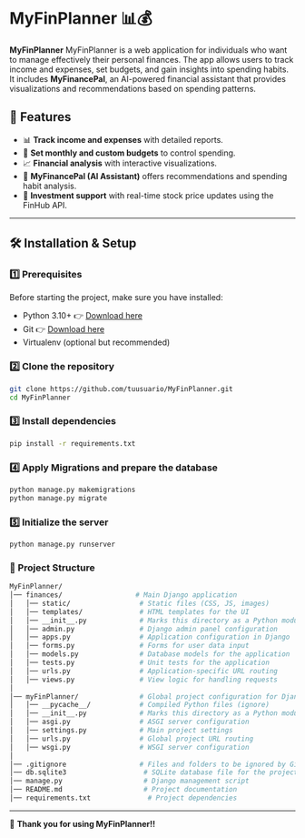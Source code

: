 # MyFinPlanner 📊💰

**MyFinPlanner** MyFinPlanner is  a web application for individuals who want to manage effectively their personal finances. The app allows users to track income and expenses, set budgets, and gain insights into spending habits.  
It includes **MyFinancePal**, an AI-powered financial assistant that provides visualizations and recommendations based on spending patterns.

## 🚀 Features

- 📊 **Track income and expenses** with detailed reports.  
- 🎯 **Set monthly and custom budgets** to control spending.  
- 📈 **Financial analysis** with interactive visualizations.  
- 🤖 **MyFinancePal (AI Assistant)** offers recommendations and spending habit analysis.  
- 📡 **Investment support** with real-time stock price updates using the FinHub API.  

---

## 🛠 Installation & Setup

### 1️⃣ Prerequisites

Before starting the project, make sure you have installed:

- Python 3.10+ 👉 [Download here](https://www.python.org/downloads/)
- Git 👉 [Download here](https://git-scm.com/)
- Virtualenv (optional but recommended)  

### 2️⃣ Clone the repository

```bash
git clone https://github.com/tuusuario/MyFinPlanner.git
cd MyFinPlanner
```

### 3️⃣ Install dependencies

```bash
pip install -r requirements.txt
```

### 4️⃣ Apply Migrations and prepare the database

```bash
python manage.py makemigrations
python manage.py migrate
```

### 5️⃣ Initialize the server

```bash
python manage.py runserver
```

### 📁 Project Structure

```bash
MyFinPlanner/  
│── finances/                  # Main Django application  
│   │── static/                 # Static files (CSS, JS, images)  
│   │── templates/              # HTML templates for the UI  
│   │── __init__.py             # Marks this directory as a Python module  
│   │── admin.py                # Django admin panel configuration  
│   │── apps.py                 # Application configuration in Django  
│   │── forms.py                # Forms for user data input  
│   │── models.py               # Database models for the application  
│   │── tests.py                # Unit tests for the application  
│   │── urls.py                 # Application-specific URL routing  
│   │── views.py                # View logic for handling requests  
│  
│── myFinPlanner/               # Global project configuration for Django  
│   │── __pycache__/            # Compiled Python files (ignore)  
│   │── __init__.py             # Marks this directory as a Python module  
│   │── asgi.py                 # ASGI server configuration  
│   │── settings.py             # Main project settings  
│   │── urls.py                 # Global project URL routing  
│   │── wsgi.py                 # WSGI server configuration  
│  
│── .gitignore                  # Files and folders to be ignored by Git  
│── db.sqlite3                   # SQLite database file for the project  
│── manage.py                    # Django management script  
│── README.md                    # Project documentation  
│── requirements.txt              # Project dependencies  


```

---

🚀 **Thank you for using MyFinPlanner!!**  
  






